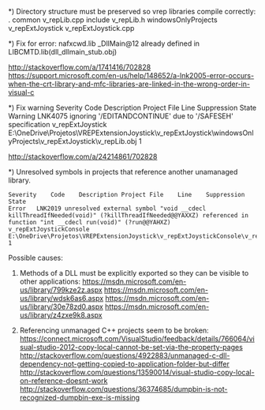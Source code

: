 *) Directory structure must be preserved so vrep libraries compile correctly:
	.
	common
		v_repLib.cpp
	include
		v_repLib.h
	windowsOnlyProjects
		v_repExtJoystick
			v_repExtJoystick.cpp

*) Fix for error:
	nafxcwd.lib _DllMain@12 already defined in LIBCMTD.lib(dll_dllmain_stub.obj)

http://stackoverflow.com/a/1741416/702828
https://support.microsoft.com/en-us/help/148652/a-lnk2005-error-occurs-when-the-crt-library-and-mfc-libraries-are-linked-in-the-wrong-order-in-visual-c

*) Fix warning
	Severity	Code	Description	Project	File	Line	Suppression State
	Warning	LNK4075	ignoring '/EDITANDCONTINUE' due to '/SAFESEH' specification	v_repExtJoystick	E:\OneDrive\Projetos\VREPExtensionJoystick\v_repExtJoystick\windowsOnlyProjects\v_repExtJoystick\v_repLib.obj	1	

http://stackoverflow.com/a/24214861/702828

*) Unresolved symbols in projects that reference another unamanaged library.

	Severity	Code	Description	Project	File	Line	Suppression State
	Error	LNK2019	unresolved external symbol "void __cdecl killThreadIfNeeded(void)" (?killThreadIfNeeded@@YAXXZ) referenced in function "int __cdecl run(void)" (?run@@YAHXZ)	v_repExtJoystickConsole	E:\OneDrive\Projetos\VREPExtensionJoystick\v_repExtJoystickConsole\v_repExtJoystickConsole.obj	1	

Possible causes:
1) Methods of a DLL must be explicitly exported so they can be visible to other applications:
https://msdn.microsoft.com/en-us/library/799kze2z.aspx
https://msdn.microsoft.com/en-us/library/wdsk6as6.aspx
https://msdn.microsoft.com/en-us/library/30e78zd0.aspx
https://msdn.microsoft.com/en-us/library/z4zxe9k8.aspx

2) Referencing unmanaged C++ projects seem to be broken:
https://connect.microsoft.com/VisualStudio/feedback/details/766064/visual-studio-2012-copy-local-cannot-be-set-via-the-property-pages
http://stackoverflow.com/questions/4922883/unmanaged-c-dll-dependency-not-getting-copied-to-application-folder-but-differ
http://stackoverflow.com/questions/13590014/visual-studio-copy-local-on-reference-doesnt-work
http://stackoverflow.com/questions/36374685/dumpbin-is-not-recognized-dumpbin-exe-is-missing

